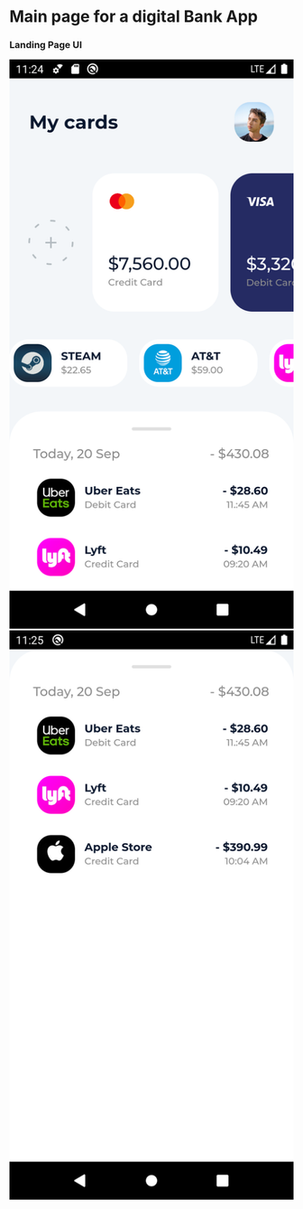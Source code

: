 # Main page for a digital Bank App



### Landing Page UI

![App UI](/ressources/img1.png) ![App UI](/ressources/img2.png)


